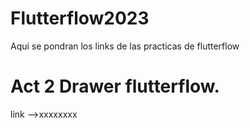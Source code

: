 # Flutterflow2023
Aqui se pondran los links de las practicas de flutterflow

# Act 2 Drawer flutterflow.
  link -->xxxxxxxx
